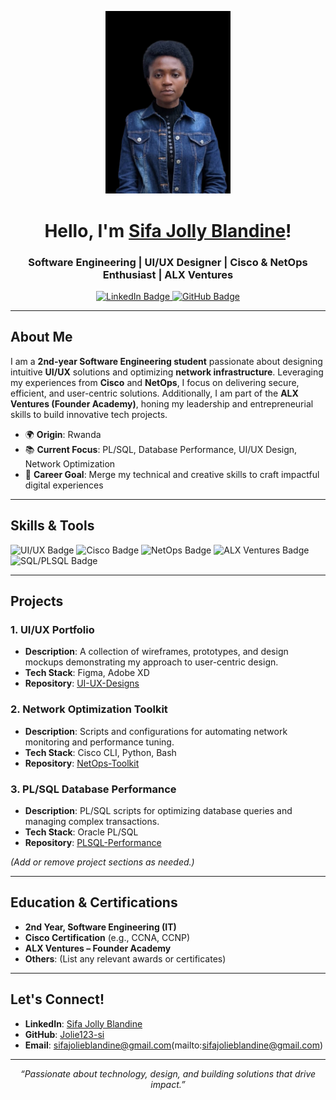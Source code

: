 <!--
    PROFESSIONAL GITHUB PROFILE README
    Author: Sifa Jolly Blandine
-->

<!-- Banner or Profile Header (Optional) -->
<p align="center">
  <img src="https://github.com/Jolie123-si/Jolie123-si/blob/main/Jolie-removebg-preview.png" alt=" sifa image" width="200" />
</p>

<h1 align="center">Hello, I'm <a href="https://github.com/Jolie123-si">Sifa Jolly Blandine</a>!</h1>
<h3 align="center">Software Engineering | UI/UX Designer | Cisco & NetOps Enthusiast | ALX Ventures</h3>

<!-- LinkedIn & GitHub Badges -->
<p align="center">
  <a href="https://www.linkedin.com/in/sifa-jolly-blandine-02076130a/" target="_blank">
    <img src="https://img.shields.io/badge/-LinkedIn-0A66C2?logo=linkedin&logoColor=white&style=for-the-badge" alt="LinkedIn Badge"/>
  </a>
  <a href="https://github.com/Jolie123-si" target="_blank">
    <img src="https://img.shields.io/badge/-GitHub-181717?logo=github&logoColor=white&style=for-the-badge" alt="GitHub Badge"/>
  </a>
</p>

---

## About Me

I am a **2nd-year Software Engineering student** passionate about designing intuitive **UI/UX** solutions and optimizing **network infrastructure**. Leveraging my experiences from **Cisco** and **NetOps**, I focus on delivering secure, efficient, and user-centric solutions. Additionally, I am part of the **ALX Ventures (Founder Academy)**, honing my leadership and entrepreneurial skills to build innovative tech projects.

- 🌍 **Origin**: Rwanda  
- 📚 **Current Focus**: PL/SQL, Database Performance, UI/UX Design, Network Optimization  
- 💼 **Career Goal**: Merge my technical and creative skills to craft impactful digital experiences

---

## Skills & Tools

<p>
  <!-- UI/UX -->
  <img src="https://img.shields.io/badge/UI%2FUX-Design-blueviolet?style=flat-square&logo=figma&logoColor=white" alt="UI/UX Badge"/>
  
  <!-- Cisco -->
  <img src="https://img.shields.io/badge/Cisco-Networking-blue?style=flat-square&logo=cisco&logoColor=white" alt="Cisco Badge"/>

  <!-- NetOps -->
  <img src="https://img.shields.io/badge/NetOps-Infrastructure-green?style=flat-square&logo=gnometerminal&logoColor=white" alt="NetOps Badge"/>

  <!-- ALX Ventures -->
  <img src="https://img.shields.io/badge/ALX-Ventures-orange?style=flat-square&logo=ubuntu&logoColor=white" alt="ALX Ventures Badge"/>
  
  <!-- Add other badges as needed -->
  <img src="https://img.shields.io/badge/SQL-PL%2FSQL-red?style=flat-square&logo=oracle&logoColor=white" alt="SQL/PLSQL Badge"/>
</p>

---

## Projects

### 1. UI/UX Portfolio
- **Description**: A collection of wireframes, prototypes, and design mockups demonstrating my approach to user-centric design.
- **Tech Stack**: Figma, Adobe XD
- **Repository**: [UI-UX-Designs](#) <!-- Replace # with the actual repo link -->

### 2. Network Optimization Toolkit
- **Description**: Scripts and configurations for automating network monitoring and performance tuning.
- **Tech Stack**: Cisco CLI, Python, Bash
- **Repository**: [NetOps-Toolkit](#)

### 3. PL/SQL Database Performance
- **Description**: PL/SQL scripts for optimizing database queries and managing complex transactions.
- **Tech Stack**: Oracle PL/SQL
- **Repository**: [PLSQL-Performance](#)

*(Add or remove project sections as needed.)*

---

## Education & Certifications

- **2nd Year, Software Engineering (IT)**
- **Cisco Certification** (e.g., CCNA, CCNP)
- **ALX Ventures – Founder Academy**
- **Others**: (List any relevant awards or certificates)

---

## Let's Connect!

- **LinkedIn**: [Sifa Jolly Blandine](https://www.linkedin.com/in/sifa-jolly-blandine-02076130a/)
- **GitHub**: [Jolie123-si](https://github.com/Jolie123-si)
- **Email**: sifajolieblandine@gmail.com(mailto:sifajolieblandine@gmail.com)

---

<p align="center">
  <i>“Passionate about technology, design, and building solutions that drive impact.”</i>
</p>

